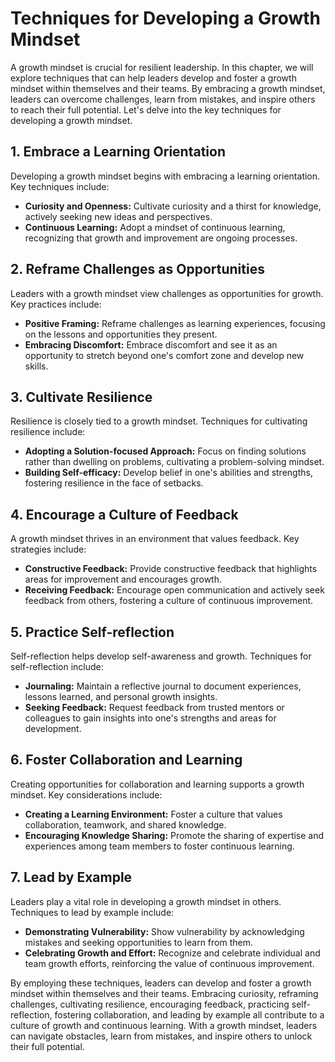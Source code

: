 Techniques for Developing a Growth Mindset
===================================================

A growth mindset is crucial for resilient leadership. In this chapter, we will explore techniques that can help leaders develop and foster a growth mindset within themselves and their teams. By embracing a growth mindset, leaders can overcome challenges, learn from mistakes, and inspire others to reach their full potential. Let's delve into the key techniques for developing a growth mindset.

**1. Embrace a Learning Orientation**
-------------------------------------

Developing a growth mindset begins with embracing a learning orientation. Key techniques include:

* **Curiosity and Openness:** Cultivate curiosity and a thirst for knowledge, actively seeking new ideas and perspectives.
* **Continuous Learning:** Adopt a mindset of continuous learning, recognizing that growth and improvement are ongoing processes.

**2. Reframe Challenges as Opportunities**
------------------------------------------

Leaders with a growth mindset view challenges as opportunities for growth. Key practices include:

* **Positive Framing:** Reframe challenges as learning experiences, focusing on the lessons and opportunities they present.
* **Embracing Discomfort:** Embrace discomfort and see it as an opportunity to stretch beyond one's comfort zone and develop new skills.

**3. Cultivate Resilience**
---------------------------

Resilience is closely tied to a growth mindset. Techniques for cultivating resilience include:

* **Adopting a Solution-focused Approach:** Focus on finding solutions rather than dwelling on problems, cultivating a problem-solving mindset.
* **Building Self-efficacy:** Develop belief in one's abilities and strengths, fostering resilience in the face of setbacks.

**4. Encourage a Culture of Feedback**
--------------------------------------

A growth mindset thrives in an environment that values feedback. Key strategies include:

* **Constructive Feedback:** Provide constructive feedback that highlights areas for improvement and encourages growth.
* **Receiving Feedback:** Encourage open communication and actively seek feedback from others, fostering a culture of continuous improvement.

**5. Practice Self-reflection**
-------------------------------

Self-reflection helps develop self-awareness and growth. Techniques for self-reflection include:

* **Journaling:** Maintain a reflective journal to document experiences, lessons learned, and personal growth insights.
* **Seeking Feedback:** Request feedback from trusted mentors or colleagues to gain insights into one's strengths and areas for development.

**6. Foster Collaboration and Learning**
----------------------------------------

Creating opportunities for collaboration and learning supports a growth mindset. Key considerations include:

* **Creating a Learning Environment:** Foster a culture that values collaboration, teamwork, and shared knowledge.
* **Encouraging Knowledge Sharing:** Promote the sharing of expertise and experiences among team members to foster continuous learning.

**7. Lead by Example**
----------------------

Leaders play a vital role in developing a growth mindset in others. Techniques to lead by example include:

* **Demonstrating Vulnerability:** Show vulnerability by acknowledging mistakes and seeking opportunities to learn from them.
* **Celebrating Growth and Effort:** Recognize and celebrate individual and team growth efforts, reinforcing the value of continuous improvement.

By employing these techniques, leaders can develop and foster a growth mindset within themselves and their teams. Embracing curiosity, reframing challenges, cultivating resilience, encouraging feedback, practicing self-reflection, fostering collaboration, and leading by example all contribute to a culture of growth and continuous learning. With a growth mindset, leaders can navigate obstacles, learn from mistakes, and inspire others to unlock their full potential.
